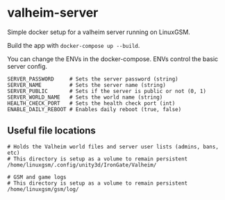 # valheim-server

Simple docker setup for a valheim server running on LinuxGSM.

Build the app with `docker-compose up --build`.

You can change the ENVs in the docker-compose. ENVs control the basic server config.

```
SERVER_PASSWORD     # Sets the server password (string)
SERVER_NAME         # Sets the server name (string)
SERVER_PUBLIC       # Sets if the server is public or not (0, 1)
SERVER_WORLD_NAME   # Sets the world name (string)
HEALTH_CHECK_PORT   # Sets the health check port (int)
ENABLE_DAILY_REBOOT # Enables daily reboot (true, false)
```

## Useful file locations

```
# Holds the Valheim world files and server user lists (admins, bans, etc)
# This directory is setup as a volume to remain persistent
/home/linuxgsm/.config/unity3d/IronGate/Valheim/

# GSM and game logs
# This directory is setup as a volume to remain persistent
/home/linuxgsm/gsm/log/
```
